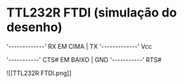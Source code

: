 # TTL232R FTDI (simulação do desenho)

'-------------'   RX
EM CIMA      |   TX
'-------------'   Vcc

'-----------'     CTS#
EM BAIXO |      GND
'-----------'     RTS#

![[TTL232R FTDI.png]]
